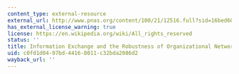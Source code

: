 ```yaml
---
content_type: external-resource
external_url: http://www.pnas.org/content/100/21/12516.full?sid=16bed606-9ed5-4220-a469-05381b1aff97
has_external_license_warning: true
license: https://en.wikipedia.org/wiki/All_rights_reserved
status: ''
title: Information Exchange and the Robustness of Organizational Networks
uid: c0fd1d04-97bd-4416-8011-c32bda2086d2
wayback_url: ''
---
```

